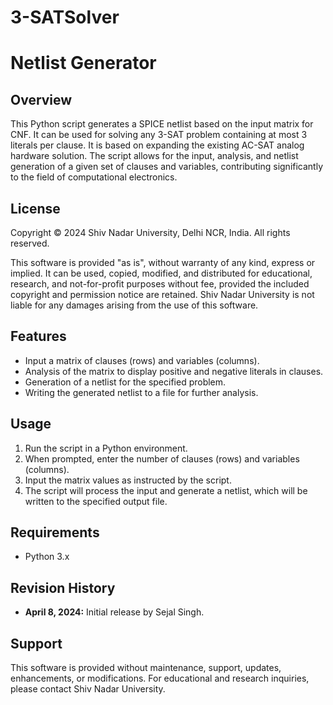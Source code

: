 # 3-SATSolver
# Netlist Generator
## Overview

This Python script generates a SPICE netlist based on the input matrix for CNF. It can be used for solving any 3-SAT problem containing at most 3 literals per clause. It is based on expanding the existing AC-SAT analog hardware solution. The script allows for the input, analysis, and netlist generation of a given set of clauses and variables, contributing significantly to the field of computational electronics.

## License

Copyright © 2024 Shiv Nadar University, Delhi NCR, India. All rights reserved.

This software is provided "as is", without warranty of any kind, express or implied. It can be used, copied, modified, and distributed for educational, research, and not-for-profit purposes without fee, provided the included copyright and permission notice are retained. Shiv Nadar University is not liable for any damages arising from the use of this software.

## Features

- Input a matrix of clauses (rows) and variables (columns).
- Analysis of the matrix to display positive and negative literals in clauses.
- Generation of a netlist for the specified problem.
- Writing the generated netlist to a file for further analysis.

## Usage

1. Run the script in a Python environment.
2. When prompted, enter the number of clauses (rows) and variables (columns).
3. Input the matrix values as instructed by the script.
4. The script will process the input and generate a netlist, which will be written to the specified output file.

## Requirements

- Python 3.x

## Revision History

- **April 8, 2024:** Initial release by Sejal Singh.

## Support

This software is provided without maintenance, support, updates, enhancements, or modifications. For educational and research inquiries, please contact Shiv Nadar University.

